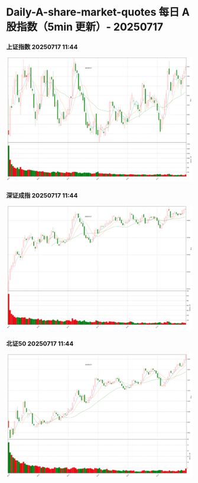 
# Daily-A-share-market-quotes 每日 A 股指数（5min 更新）- 20250717

### 上证指数 20250717 11:44
![](./fig/2025/7/20250717-sh000001.png)

### 深证成指 20250717 11:44
![](./fig/2025/7/20250717-sz399001.png)

### 北证50 20250717 11:44
![](./fig/2025/7/20250717-bj899050.png)
